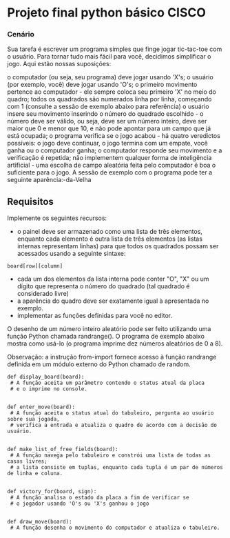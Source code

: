 # Projeto final python básico CISCO

### Cenário
Sua tarefa é escrever um programa simples que finge jogar tic-tac-toe com o usuário. Para tornar tudo mais fácil para você, decidimos simplificar o jogo. Aqui estão nossas suposições:

o computador (ou seja, seu programa) deve jogar usando 'X's;
o usuário (por exemplo, você) deve jogar usando 'O's;
o primeiro movimento pertence ao computador - ele sempre coloca seu primeiro 'X' no meio do quadro;
todos os quadrados são numerados linha por linha, começando com 1 (consulte a sessão de exemplo abaixo para referência)
o usuário insere seu movimento inserindo o número do quadrado escolhido - o número deve ser válido, ou seja, deve ser um número inteiro, deve ser maior que 0 e menor que 10, e não pode apontar para um campo que já está ocupada;
o programa verifica se o jogo acabou - há quatro veredictos possíveis: o jogo deve continuar, o jogo termina com um empate, você ganha ou o computador ganha;
o computador responde seu movimento e a verificação é repetida;
não implementem qualquer forma de inteligência artificial - uma escolha de campo aleatória feita pelo computador é boa o suficiente para o jogo.
A sessão de exemplo com o programa pode ter a seguinte aparência:-da-Velha

## Requisitos
Implemente os seguintes recursos:

- o painel deve ser armazenado como uma lista de três elementos, enquanto cada elemento é outra lista de três elementos (as listas internas representam linhas) para que todos os quadrados possam ser acessados usando a seguinte sintaxe:

```
board[row][column]
```

- cada um dos elementos da lista interna pode conter "O", "X" ou um dígito que representa o número do quadrado (tal quadrado é considerado livre)
- a aparência do quadro deve ser exatamente igual à apresentada no exemplo.
- implementar as funções definidas para você no editor.

O desenho de um número inteiro aleatório pode ser feito utilizando uma função Python chamada randrange(). O programa de exemplo abaixo mostra como usá-lo (o programa imprime dez números aleatórios de 0 a 8).

Observação: a instrução from-import fornece acesso à função randrange definida em um módulo externo do Python chamado de random.

```
def display_board(board):
 # A função aceita um parâmetro contendo o status atual da placa
 # e o imprime no console.


def enter_move(board):
 # A função aceita o status atual do tabuleiro, pergunta ao usuário sobre sua jogada, 
 # verifica a entrada e atualiza o quadro de acordo com a decisão do usuário.


def make_list_of_free_fields(board):
 # A função navega pelo tabuleiro e constrói uma lista de todas as casas livres; 
 # a lista consiste em tuplas, enquanto cada tupla é um par de números de linha e coluna.


def victory_for(board, sign):
 # A função analisa o estado da placa a fim de verificar se 
 # o jogador usando 'O's ou 'X's ganhou o jogo


def draw_move(board):
 # A função desenha o movimento do computador e atualiza o tabuleiro.
```
